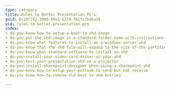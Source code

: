 ```yaml
---
type: category
title: Rules to Better Presentation PC's
guid: 6c20f742-3900-49e2-b374-f61fc7ba6a19
uid: rules-to-better-presentation-pcs
index:
- do-you-know-how-to-setup-a-boot-to-vhd-image
- do-you-put-the-vhd-image-in-a-standard-folder-name-with-instructions
- do-you-know-what-features-to-install-on-a-windows-server-vhd
- do-you-know-that-the-vhd-file-will-expand-to-the-size-of-the-partition-inside-the-vhd-when-you-boot-into-it
- do-you-know-what-standard-software-to-install-on-vhd
- do-you-install-your-video-card-driver-on-your-vhd
- do-you-test-your-presentation-vhd-on-a-projector
- do-you-install-sharepoint-designer-when-using-a-sharepoint-vhd
- do-you-know-how-to-setup-your-outlook-to-send-but-not-receive
- do-you-know-how-to-remove-old-boot-to-vhd-entries

---
```

 

